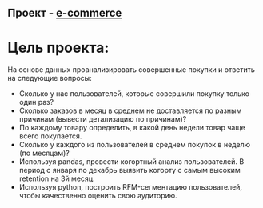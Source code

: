 ## Проект - [e-commerce](https://github.com/S1lencena/Data-analyst-projects/blob/main/first_project_var_1.ipynb)

# Цель проекта:
На основе данных проанализировать совершенные покупки и ответить на следующие вопросы:

- Сколько у нас пользователей, которые совершили покупку только один раз?
- Сколько заказов в месяц в среднем не доставляется по разным причинам (вывести детализацию по причинам)?
- По каждому товару определить, в какой день недели товар чаще всего покупается.
- Сколько у каждого из пользователей в среднем покупок в неделю (по месяцам)?
- Используя pandas, провести когортный анализ пользователей. В период с января по декабрь выявить когорту с самым высоким retention на 3й месяц.
- Используя python, построить RFM-сегментацию пользователей, чтобы качественно оценить свою аудиторию.
